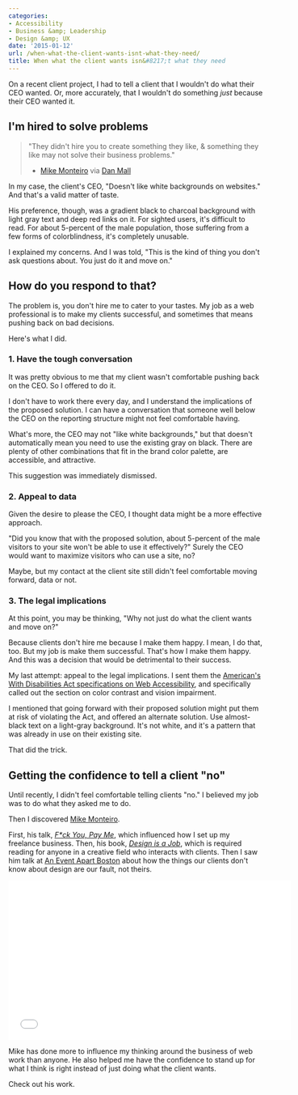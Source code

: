 ```yaml
---
categories:
- Accessibility
- Business &amp; Leadership
- Design &amp; UX
date: '2015-01-12'
url: /when-what-the-client-wants-isnt-what-they-need/
title: When what the client wants isn&#8217;t what they need
---
```


On a recent client project, I had to tell a client that I wouldn't do what their CEO wanted. Or, more accurately, that I wouldn't do something *just* because their CEO wanted it.

<!--more-->

## I'm hired to solve problems

> "They didn't hire you to create something they like, & something they like may not solve their business problems."
> - [Mike Monteiro](https://twitter.com/monteiro) via [Dan Mall](https://twitter.com/danielmall/status/553687063866769408)

In my case, the client's CEO, "Doesn't like white backgrounds on websites." And that's a valid matter of taste.

His preference, though, was a gradient black to charcoal background with light gray text and deep red links on it. For sighted users, it's difficult to read. For about 5-percent of the male population, those suffering from a few forms of colorblindness, it's completely unusable.

I explained my concerns. And I was told, "This is the kind of thing you don't ask questions about. You just do it and move on."

## How do you respond to that?

The problem is, you don't hire me to cater to your tastes. My job as a web professional is to make my clients successful, and sometimes that means pushing back on bad decisions.

Here's what I did.

### 1. Have the tough conversation

It was pretty obvious to me that my client wasn't comfortable pushing back on the CEO. So I offered to do it.

I don't have to work there every day, and I understand the implications of the proposed solution. I can have a conversation that someone well below the CEO on the reporting structure might not feel comfortable having.

What's more, the CEO may not "like white backgrounds," but that doesn't automatically mean you need to use the existing gray on black. There are plenty of other combinations that fit in the brand color palette, are accessible, and attractive.

This suggestion was immediately dismissed.

### 2. Appeal to data

Given the desire to please the CEO, I thought data might be a more effective approach.

"Did you know that with the proposed solution, about 5-percent of the male visitors to your site won't be able to use it effectively?" Surely the CEO would want to maximize visitors who can use a site, no?

Maybe, but my contact at the client site still didn't feel comfortable moving forward, data or not.

### 3. The legal implications

At this point, you may be thinking, "Why not just do what the client wants and move on?"

Because clients don't hire me because I make them happy. I mean, I do that, too. But my job is make them successful. That's how I make them happy. And this was a decision that would be detrimental to their success.

My last attempt: appeal to the legal implications. I sent them the [American's With Disabilities Act specifications on Web Accessibility](http://www.ada.gov/anprm2010/web%20anprm_2010.htm), and specifically called out the section on color contrast and vision impairment.

I mentioned that going forward with their proposed solution might put them at risk of violating the Act, and offered an alternate solution. Use almost-black text on a light-gray background. It's not white, and it's a pattern that was already in use on their existing site.

That did the trick.

## Getting the confidence to tell a client "no"

Until recently, I didn't feel comfortable telling clients "no." I believed my job was to do what they asked me to do.

Then I discovered [Mike Monteiro](https://twitter.com/monteiro).

First, his talk, *[F*ck You, Pay Me](https://www.youtube.com/watch?v=jVkLVRt6c1U)*, which influenced how I set up my freelance business. Then, his book, *[Design is a Job](http://www.abookapart.com/products/design-is-a-job)*, which is required reading for anyone in a creative field who interacts with clients. Then I saw him talk at [An Event Apart Boston](http://aneventapart.com/event/boston-2013) about how the things our clients don't know about design are our fault, not theirs.

<iframe width="560" height="315" src="//www.youtube.com/embed/jVkLVRt6c1U?rel=0" frameborder="0" allowfullscreen></iframe>

Mike has done more to influence my thinking around the business of web work than anyone. He also helped me have the confidence to stand up for what I think is right instead of just doing what the client wants.

Check out his work.